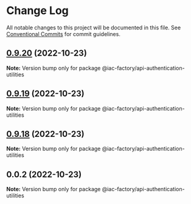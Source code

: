 # Change Log

All notable changes to this project will be documented in this file.
See [Conventional Commits](https://conventionalcommits.org) for commit guidelines.

## [0.9.20](https://github.com/iac-factory/node-authentication-api/compare/@iac-factory/api-authentication-utilities@0.9.18...@iac-factory/api-authentication-utilities@0.9.20) (2022-10-23)

**Note:** Version bump only for package @iac-factory/api-authentication-utilities





## [0.9.19](https://github.com/iac-factory/node-authentication-api/compare/@iac-factory/api-authentication-utilities@0.9.18...@iac-factory/api-authentication-utilities@0.9.19) (2022-10-23)

**Note:** Version bump only for package @iac-factory/api-authentication-utilities





## [0.9.18](https://github.com/iac-factory/node-authentication-api/compare/@iac-factory/api-authentication-utilities@0.0.2...@iac-factory/api-authentication-utilities@0.9.18) (2022-10-23)

**Note:** Version bump only for package @iac-factory/api-authentication-utilities





## 0.0.2 (2022-10-23)

**Note:** Version bump only for package @iac-factory/api-authentication-utilities
